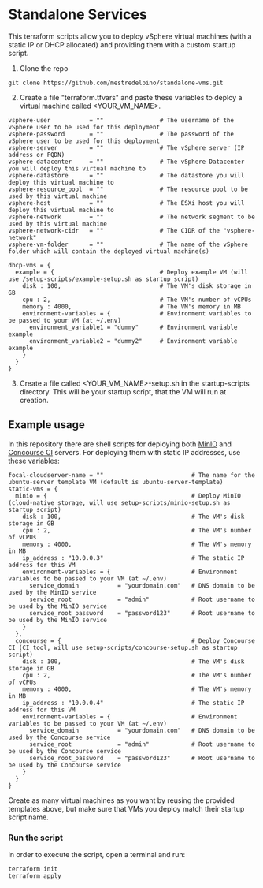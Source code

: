 # Standalone Services

This terraform scripts allow you to deploy vSphere virtual machines (with a static IP or DHCP allocated) and providing them with a custom startup script. 

1. Clone the repo

```
git clone https://github.com/mestredelpino/standalone-vms.git
```

2. Create a file "terraform.tfvars" and paste these variables to deploy a virtual machine called <YOUR_VM_NAME>.

```
vsphere-user           = ""                # The username of the vSphere user to be used for this deployment
vsphere-password       = ""                # The password of the vSphere user to be used for this deployment
vsphere-server         = ""                # The vSphere server (IP address or FQDN)
vsphere-datacenter     = ""                # The vSphere Datacenter you will deploy this virtual machine to
vsphere-datastore      = ""                # The datastore you will deploy this virtual machine to
vsphere-resource_pool  = ""                # The resource pool to be used by this virtual machine
vsphere-host           = ""                # The ESXi host you will deploy this virtual machine to
vsphere-network        = ""                # The network segment to be used by this virtual machine
vsphere-network-cidr   = ""                # The CIDR of the "vsphere-network"
vsphere-vm-folder      = ""                # The name of the vSphere folder which will contain the deployed virtual machine(s)

dhcp-vms = {
  example = {                              # Deploy example VM (will use /setup-scripts/example-setup.sh as startup script)
    disk : 100,                            # The VM's disk storage in GB
    cpu : 2,                               # The VM's number of vCPUs
    memory : 4000,                         # The VM's memory in MB
    environment-variables = {              # Environment variables to be passed to your VM (at ~/.env)
      environment_variable1 = "dummy"      # Environment variable example 
      environment_variable2 = "dummy2"     # Environment variable example 
    }
  }
}
```

3. Create a file called <YOUR_VM_NAME>-setup.sh in the startup-scripts directory. This will be your startup script, that the VM will run at creation.

## Example usage

In this repository there are shell scripts for deploying both [MinIO](https://min.io/) and [Concourse CI](https://concourse-ci.org/) servers. 
For deploying them with static IP addresses, use these variables:

```
focal-cloudserver-name = ""                         # The name for the ubuntu-server template VM (default is ubuntu-server-template)
static-vms = {
  minio = {                                         # Deploy MinIO (cloud-native storage, will use setup-scripts/minio-setup.sh as startup script)
    disk : 100,                                     # The VM's disk storage in GB
    cpu : 2,                                        # The VM's number of vCPUs
    memory : 4000,                                  # The VM's memory in MB
    ip_address : "10.0.0.3"                         # The static IP address for this VM
    environment-variables = {                       # Environment variables to be passed to your VM (at ~/.env)
      service_domain           = "yourdomain.com"   # DNS domain to be used by the MinIO service
      service_root             = "admin"            # Root username to be used by the MinIO service
      service_root_password    = "password123"      # Root username to be used by the MinIO service
    }
  },
  concourse = {                                     # Deploy Concourse CI (CI tool, will use setup-scripts/concourse-setup.sh as startup script)
    disk : 100,                                     # The VM's disk storage in GB
    cpu : 2,                                        # The VM's number of vCPUs
    memory : 4000,                                  # The VM's memory in MB
    ip_address : "10.0.0.4"                         # The static IP address for this VM
    environment-variables = {                       # Environment variables to be passed to your VM (at ~/.env)
      service_domain           = "yourdomain.com"   # DNS domain to be used by the Concourse service
      service_root             = "admin"            # Root username to be used by the Concourse service
      service_root_password    = "password123"      # Root username to be used by the Concourse service
    }
  }
}
```

Create as many virtual machines as you want by reusing the provided templates above, but make sure that VMs you deploy match their startup script name.

### Run the script

In order to execute the script, open a terminal and run:

```
terraform init
terraform apply
```

